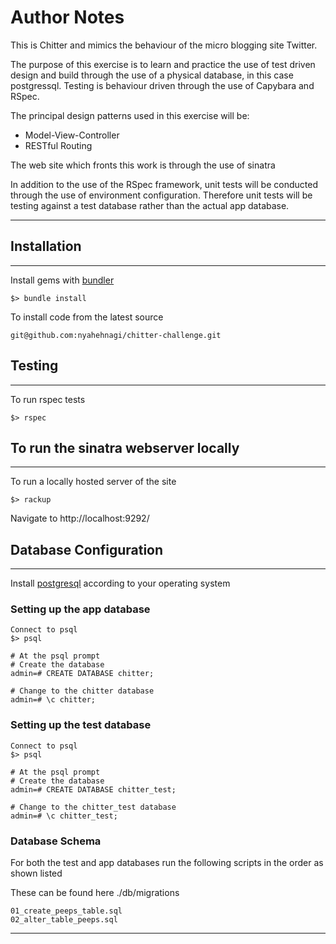 # Author Notes

This is Chitter and mimics the behaviour of the micro blogging site Twitter.

The purpose of this exercise is to learn and practice the use of test driven design and build through the
use of a physical database, in this case postgressql. Testing is behaviour driven through the use of Capybara and RSpec. 

The principal design patterns used in this exercise will be:

- Model-View-Controller
- RESTful Routing

The web site which fronts this work is through the use of sinatra

In addition to the use of the RSpec framework, unit tests will be conducted through the use of environment configuration. Therefore unit tests will be testing against a test database rather than the actual app database.

----------------------
## Installation
----------------------
Install gems with [bundler](https://bundler.io/ "bundler") 
~~~~
$> bundle install 
~~~~
To install code from the latest source
~~~~
git@github.com:nyahehnagi/chitter-challenge.git
~~~~
## Testing
-----------------------
To run rspec tests
~~~~
$> rspec
~~~~


## To run the sinatra webserver locally
-----------------------
To run a locally hosted server of the site
~~~~
$> rackup
~~~~

Navigate to http://localhost:9292/

## Database Configuration
----------------------
Install [postgresql](https://www.postgresql.org/download/ "postgresql")  according to your operating system

### Setting up the app database
~~~~
Connect to psql
$> psql

# At the psql prompt
# Create the database
admin=# CREATE DATABASE chitter;

# Change to the chitter database
admin=# \c chitter;
~~~~

### Setting up the test database
~~~~
Connect to psql
$> psql

# At the psql prompt
# Create the database
admin=# CREATE DATABASE chitter_test;

# Change to the chitter_test database
admin=# \c chitter_test;
~~~~

### Database Schema

For both the test and app databases run the following scripts in the order as shown listed

These can be found here ./db/migrations
~~~~
01_create_peeps_table.sql
02_alter_table_peeps.sql
~~~~

----------------------

